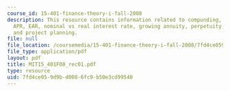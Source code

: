 ```yaml
---
course_id: 15-401-finance-theory-i-fall-2008
description: This resource contains information related to compunding, discounting,
  APR, EAR, nominal vs real interest rate, growing annuity, perpetuity, auto loan,
  and project planning.
file: null
file_location: /coursemedia/15-401-finance-theory-i-fall-2008/7fd4ce059d9bd0086fc9b50e3cd99540_MIT15_401F08_rec01.pdf
file_type: application/pdf
layout: pdf
title: MIT15_401F08_rec01.pdf
type: resource
uid: 7fd4ce05-9d9b-d008-6fc9-b50e3cd99540
---
```

